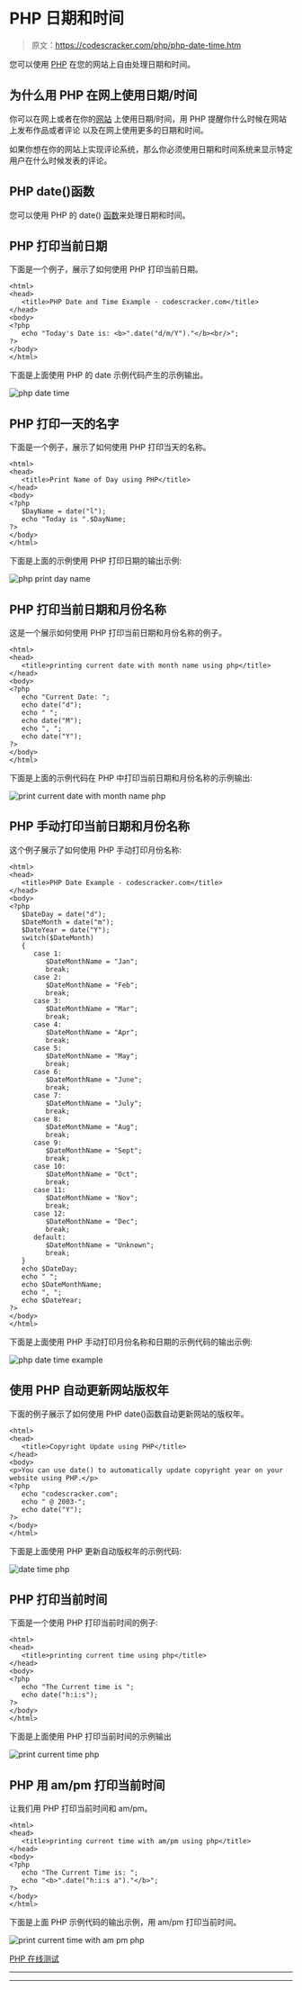 # PHP 日期和时间

> 原文：<https://codescracker.com/php/php-date-time.htm>

您可以使用 [PHP](/php/index.htm) 在您的网站上自由处理日期和时间。

## 为什么用 PHP 在网上使用日期/时间

你可以在网上或者在你的[网站](/networking/web-sites-addresses-pages.htm) 上使用日期/时间，用 PHP 提醒你什么时候在网站上发布作品或者评论 以及在网上使用更多的日期和时间。

如果你想在你的网站上实现评论系统，那么你必须使用日期和时间系统来显示特定用户在什么时候发表的评论。

## PHP date()函数

您可以使用 PHP 的 date() [函数](/php/php-functions.htm)来处理日期和时间。

## PHP 打印当前日期

下面是一个例子，展示了如何使用 PHP 打印当前日期。

```
<html>
<head>
   <title>PHP Date and Time Example - codescracker.com</title>
</head>
<body>
<?php 
   echo "Today's Date is: <b>".date("d/m/Y")."</b><br/>";
?>
</body>
</html>
```

下面是上面使用 PHP 的 date 示例代码产生的示例输出。

![php date time](img/ecc44836b8e7548705b008b5115d5364.png)

## PHP 打印一天的名字

下面是一个例子，展示了如何使用 PHP 打印当天的名称。

```
<html>
<head>
   <title>Print Name of Day using PHP</title>
</head>
<body>
<?php 
   $DayName = date("l");
   echo "Today is ".$DayName;
?>
</body>
</html>
```

下面是上面的示例使用 PHP 打印日期的输出示例:

![php print day name](img/bb143fbcf54150ad61a6656f95fb6838.png)

## PHP 打印当前日期和月份名称

这是一个展示如何使用 PHP 打印当前日期和月份名称的例子。

```
<html>
<head>
   <title>printing current date with month name using php</title>
</head>
<body>
<?php
   echo "Current Date: ";
   echo date("d");
   echo " ";
   echo date("M");
   echo ", ";
   echo date("Y");
?>
</body>
</html>
```

下面是上面的示例代码在 PHP 中打印当前日期和月份名称的示例输出:

![print current date with month name php](img/f50f5e82e075634b19eab2b2e2105547.png)

## PHP 手动打印当前日期和月份名称

这个例子展示了如何使用 PHP 手动打印月份名称:

```
<html>
<head>
   <title>PHP Date Example - codescracker.com</title>
</head>
<body>
<?php 
   $DateDay = date("d");
   $DateMonth = date("m");
   $DateYear = date("Y");
   switch($DateMonth)
   {
      case 1:
         $DateMonthName = "Jan";
         break;
      case 2:
         $DateMonthName = "Feb";
         break;
      case 3:
         $DateMonthName = "Mar";
         break;
      case 4:
         $DateMonthName = "Apr";
         break;
      case 5:
         $DateMonthName = "May";
         break;
      case 6:
         $DateMonthName = "June";
         break;
      case 7:
         $DateMonthName = "July";
         break;
      case 8:
         $DateMonthName = "Aug";
         break;
      case 9:
         $DateMonthName = "Sept";
         break;
      case 10:
         $DateMonthName = "Oct";
         break;
      case 11:
         $DateMonthName = "Nov";
         break;
      case 12:
         $DateMonthName = "Dec";
         break;
      default:
         $DateMonthName = "Unknown";
         break;
   }
   echo $DateDay;
   echo " ";
   echo $DateMonthName;
   echo ", ";
   echo $DateYear;
?>
</body>
</html>
```

下面是上面使用 PHP 手动打印月份名称和日期的示例代码的输出示例:

![php date time example](img/ec87a1b8c75f64c6fc4f2c50aa4d014e.png)

## 使用 PHP 自动更新网站版权年

下面的例子展示了如何使用 PHP date()函数自动更新网站的版权年。

```
<html>
<head>
   <title>Copyright Update using PHP</title>
</head>
<body>
<p>You can use date() to automatically update copyright year on your website using PHP.</p>
<?php 
   echo "codescracker.com";
   echo " @ 2003-";
   echo date("Y");
?>
</body>
</html>
```

下面是上面使用 PHP 更新自动版权年的示例代码:

![date time php](img/adabd239bcd61f1fb0487c9566a0bba7.png)

## PHP 打印当前时间

下面是一个使用 PHP 打印当前时间的例子:

```
<html>
<head>
   <title>printing current time using php</title>
</head>
<body>
<?php
   echo "The Current time is ";
   echo date("h:i:s");
?>
</body>
</html>
```

下面是上面使用 PHP 打印当前时间的示例输出

![print current time php](img/bec817f50f11828a10e23bc475045b92.png)

## PHP 用 am/pm 打印当前时间

让我们用 PHP 打印当前时间和 am/pm。

```
<html>
<head>
   <title>printing current time with am/pm using php</title>
</head>
<body>
<?php
   echo "The Current Time is: ";
   echo "<b>".date("h:i:s a")."</b>";
?>
</body>
</html>
```

下面是上面 PHP 示例代码的输出示例，用 am/pm 打印当前时间。

![print current time with am pm php](img/0fab4be6607a05ce8f743f6a316091dc.png)

[PHP 在线测试](/exam/showtest.php?subid=8)

* * *

* * *